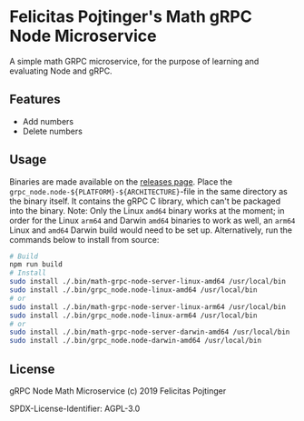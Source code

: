 # Felicitas Pojtinger's Math gRPC Node Microservice

A simple math GRPC microservice, for the purpose of learning and evaluating Node and gRPC.

## Features

- Add numbers
- Delete numbers

## Usage

Binaries are made available on the [releases page](https://github.com/pojntfx/math-grpc-node/releases/latest). Place the `grpc_node.node-${PLATFORM}-${ARCHITECTURE}`-file in the same directory as the binary itself. It contains the gRPC C library, which can't be packaged into the binary. Note: Only the Linux `amd64` binary works at the moment; in order for the Linux `arm64` and Darwin `amd64` binaries to work as well, an `arm64` Linux and `amd64` Darwin build would need to be set up. Alternatively, run the commands below to install from source:

```bash
# Build
npm run build
# Install
sudo install ./.bin/math-grpc-node-server-linux-amd64 /usr/local/bin
sudo install ./.bin/grpc_node.node-linux-amd64 /usr/local/bin
# or
sudo install ./.bin/math-grpc-node-server-linux-arm64 /usr/local/bin
sudo install ./.bin/grpc_node.node-linux-arm64 /usr/local/bin
# or
sudo install ./.bin/math-grpc-node-server-darwin-amd64 /usr/local/bin
sudo install ./.bin/grpc_node.node-darwin-amd64 /usr/local/bin
```

## License

gRPC Node Math Microservice (c) 2019 Felicitas Pojtinger

SPDX-License-Identifier: AGPL-3.0
